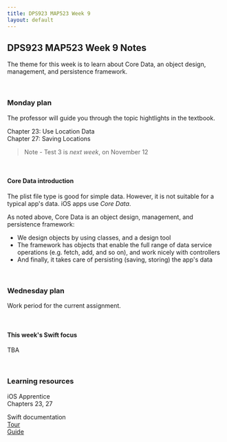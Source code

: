 ```yaml
---
title: DPS923 MAP523 Week 9
layout: default
---
```


## DPS923 MAP523 Week 9 Notes

The theme for this week is to learn about Core Data, an object design, management, and persistence framework. 

<br>

### Monday plan

The professor will guide you through the topic hightlights in the textbook. 

Chapter 23: Use Location Data  
Chapter 27: Saving Locations

> Note - Test 3 is *next week*, on November 12 

<br>

#### Core Data introduction

The plist file type is good for simple data. However, it is not suitable for a typical app's data. iOS apps use *Core Data*. 

As noted above, Core Data is an object design, management, and persistence framework:
* We design objects by using classes, and a design tool 
* The framework has objects that enable the full range of data service operations (e.g. fetch, add, and so on), and work nicely with controllers 
* And finally, it takes care of persisting (saving, storing) the app's data

<br>

### Wednesday plan

Work period for the current assignment. 

<br>

#### This week's Swift focus

TBA

<br>

### Learning resources

iOS Apprentice  
Chapters 23, 27

Swift documentation  
[Tour](https://docs.swift.org/swift-book/GuidedTour/GuidedTour.html)  
[Guide](https://docs.swift.org/swift-book/LanguageGuide/TheBasics.html)

<br>
